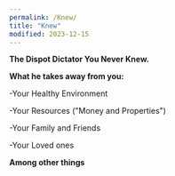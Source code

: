```yaml
---
permalink: /Knew/
title: "Knew"
modified: 2023-12-15
---
```



<b> The Dispot Dictator You Never Knew. </b>




<b>What he takes away from you:</b>




-Your Healthy Environment




-Your Resources ("Money and Properties")




-Your Family and Friends




-Your Loved ones




<b> Among other things </b>
